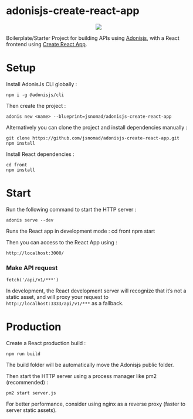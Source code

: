 # adonisjs-create-react-app

<p align="center"> 
<img src="https://lh3.googleusercontent.com/W4ogVEXwEWqG_GoSx4ngBT00HiL1g41aUWJQ2ptLAsOeQsbC-yiNiZtVAHOOb0n0yAg3xGqH9JR2CaM3AXz4=w3360-h1804">
</p>

Boilerplate/Starter Project for building APIs using [Adonisjs](https://github.com/adonisjs/adonis-framework), with a React frontend using [Create React App](https://github.com/facebook/create-react-app).

# Setup

Install AdonisJs CLI globally :

    npm i -g @adonisjs/cli

Then create the project :

    adonis new <name> --blueprint=jsnomad/adonisjs-create-react-app

Alternatively you can clone the project and install dependencies manually :

    git clone https://github.com/jsnomad/adonisjs-create-react-app.git
    npm install

Install React dependencies :

    cd front
    npm install

# Start

Run the following command to start the HTTP server :

    adonis serve --dev

Runs the React app in development mode :
cd front
npm start

Then you can access to the React App using :

    http://localhost:3000/

### Make API request

    fetch('/api/v1/***')

In development, the React development server will recognize that it’s not a static asset, and will proxy your request to `http://localhost:3333/api/v1/***` as a fallback.

# Production

Create a React production build :

    npm run build

The build folder will be automatically move the Adonisjs public folder.

Then start the HTTP server using a process manager like pm2 (recommended) :

    pm2 start server.js

For better performance, consider using nginx as a reverse proxy (faster to server static assets).
